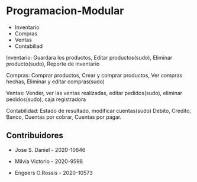 # Programacion-Modular
- Inventario
- Compras 
- Ventas
- Contabiliad

Inventario: Guardara los productos, Editar productos(sudo), Eliminar producto(sudo), Reporte de inventario

Compras: Comprar productos, Crear y comprar productos, Ver compras hechas, Eliminar y editar compras(sudo)

Ventas: Vender, ver las ventas realizadas, editar pedidos(sudo), eliminar pedidos(sudo), caja registradora

Contabilidad: Estado de resultado, modificar cuentas(sudo) Debito, Credito, Banco, Cuentas por cobrar, Cuentas por pagar.

## Contribuidores
* Jose S. Daniel - 2020-10646

* Milvia Victorio - 2020-9598

* Engeers O.Rossis - 2020-10573

